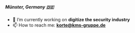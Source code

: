 <h5 align="left"> Münster, Germany 🇩🇪</h5>

- 🔭 I’m currently working on **digitize the security industry**
- 📫 How to reach me: **korte@kms-gruppe.de**
